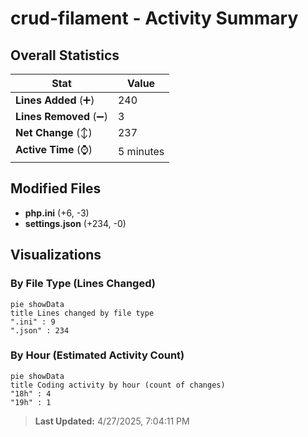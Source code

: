 # crud-filament - Activity Summary 

## Overall Statistics

| Stat                   | Value                                                             |
| ---------------------- | ----------------------------------------------------------------- |
| **Lines Added** (➕)   | 240                                          |
| **Lines Removed** (➖) | 3                                        |
| **Net Change** (↕)    | 237                |
| **Active Time** (⌚)   | 5 minutes |


## Modified Files
- **php.ini** (+6, -3)
- **settings.json** (+234, -0)

## Visualizations

### By File Type (Lines Changed)

```mermaid
pie showData
title Lines changed by file type
".ini" : 9
".json" : 234
```

### By Hour (Estimated Activity Count)

```mermaid
pie showData
title Coding activity by hour (count of changes)
"18h" : 4
"19h" : 1
```


> **Last Updated:** 4/27/2025, 7:04:11 PM